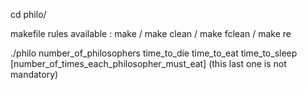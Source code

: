 cd philo/

makefile rules available : make / make clean / make fclean / make re

./philo     number_of_philosophers     time_to_die time_to_eat      time_to_sleep      [number_of_times_each_philosopher_must_eat]     (this last one is not mandatory)
